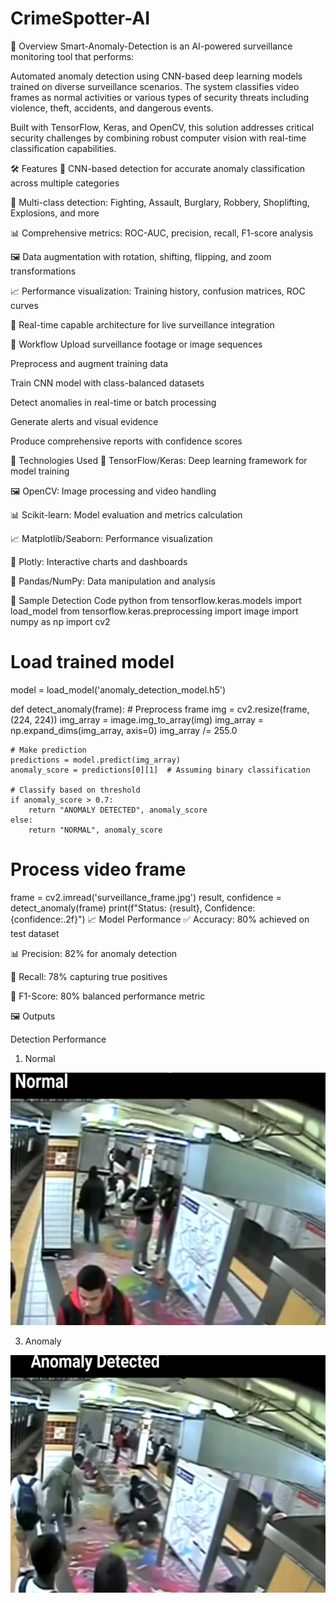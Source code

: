 # CrimeSpotter-AI

📌 Overview
Smart-Anomaly-Detection is an AI-powered surveillance monitoring tool that performs:

Automated anomaly detection using CNN-based deep learning models trained on diverse surveillance scenarios. The system classifies video frames as normal activities or various types of security threats including violence, theft, accidents, and dangerous events.

Built with TensorFlow, Keras, and OpenCV, this solution addresses critical security challenges by combining robust computer vision with real-time classification capabilities.

🛠️ Features
🧠 CNN-based detection for accurate anomaly classification across multiple categories

🚨 Multi-class detection: Fighting, Assault, Burglary, Robbery, Shoplifting, Explosions, and more

📊 Comprehensive metrics: ROC-AUC, precision, recall, F1-score analysis

🖼️ Data augmentation with rotation, shifting, flipping, and zoom transformations

📈 Performance visualization: Training history, confusion matrices, ROC curves

🔄 Real-time capable architecture for live surveillance integration

🔁 Workflow
Upload surveillance footage or image sequences

Preprocess and augment training data

Train CNN model with class-balanced datasets

Detect anomalies in real-time or batch processing

Generate alerts and visual evidence

Produce comprehensive reports with confidence scores

🚀 Technologies Used
🧠 TensorFlow/Keras: Deep learning framework for model training

🖼️ OpenCV: Image processing and video handling

📊 Scikit-learn: Model evaluation and metrics calculation

📈 Matplotlib/Seaborn: Performance visualization

🎨 Plotly: Interactive charts and dashboards

🐼 Pandas/NumPy: Data manipulation and analysis

🧪 Sample Detection Code
python
from tensorflow.keras.models import load_model
from tensorflow.keras.preprocessing import image
import numpy as np
import cv2

# Load trained model
model = load_model('anomaly_detection_model.h5')

def detect_anomaly(frame):
    # Preprocess frame
    img = cv2.resize(frame, (224, 224))
    img_array = image.img_to_array(img)
    img_array = np.expand_dims(img_array, axis=0)
    img_array /= 255.0
    
    # Make prediction
    predictions = model.predict(img_array)
    anomaly_score = predictions[0][1]  # Assuming binary classification
    
    # Classify based on threshold
    if anomaly_score > 0.7:
        return "ANOMALY DETECTED", anomaly_score
    else:
        return "NORMAL", anomaly_score

# Process video frame
frame = cv2.imread('surveillance_frame.jpg')
result, confidence = detect_anomaly(frame)
print(f"Status: {result}, Confidence: {confidence:.2f}")
📈 Model Performance
✅ Accuracy: 80% achieved on test dataset

📊 Precision: 82% for anomaly detection

🔁 Recall: 78% capturing true positives

🎯 F1-Score: 80% balanced performance metric


🖼️ Outputs

Detection Performance

1) Normal

 ![Alt text](Sample2.png)
 
3) Anomaly

![Alt text](sample1.png)








